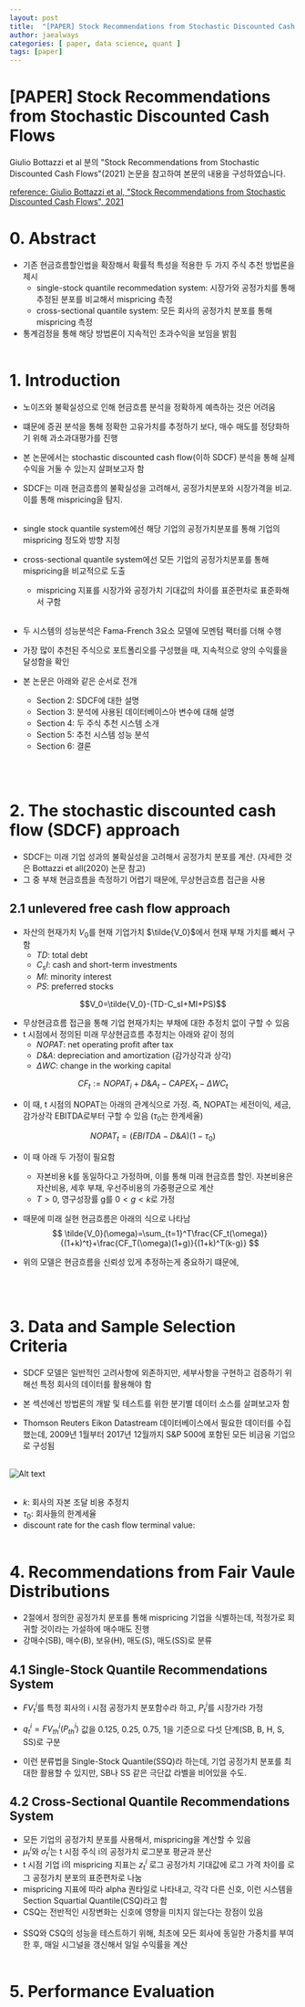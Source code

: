 ```yaml
---
layout: post
title:  "[PAPER] Stock Recommendations from Stochastic Discounted Cash Flows"
author: jaealways
categories: [ paper, data science, quant ]
tags: [paper]
---
```



# [PAPER] Stock Recommendations from Stochastic Discounted Cash Flows

Giulio Bottazzi et al 분의 "Stock Recommendations from Stochastic Discounted Cash Flows"(2021) 논문을 참고하여 본문의 내용을 구성하였습니다.

[reference: Giulio Bottazzi et al, "Stock Recommendations from Stochastic Discounted Cash Flows", 2021](https://deliverypdf.ssrn.com/delivery.php?ID=677119021086099003107004113112120088127008049065074002106109012027029105077120086073029003016045000030051090126087017114113080057042094035072064001004122066086122031089032086024031106116075084082002093085093098090116124028013090083084122064102106106013&EXT=pdf&INDEX=TRUE)


# 0. Abstract

- 기존 현금흐름할인법을 확장해서 확률적 특성을 적용한 두 가지 주식 추천 방법론을 제시
    - single-stock quantile recommedation system: 시장가와 공정가치를 통해 추정된 분포를 비교해서 mispricing 측정
    - cross-sectional quantile system: 모든 회사의 공정가치 분포를 통해 mispricing 측정
- 통계검정을 통해 해당 방법론이 지속적인 초과수익을 보임을 밝힘
<br><br>
# 1. Introduction

- 노이즈와 불확실성으로 인해 현금흐름 분석을 정확하게 예측하는 것은 어려움
- 떄문에 증권 분석을 통해 정확한 고유가치를 추정하기 보다, 매수 매도를 정당화하기 위해 과소과대평가를 진행
- 본 논문에서는 stochastic discounted cash flow(이하 SDCF) 분석을 통해 실제 수익을 거둘 수 있는지 살펴보고자 함
- SDCF는 미래 현금흐름의 불확실성을 고려해서, 공정가치분포와 시장가격을 비교. 이를 통해 mispricing을 탐지.<br><br>


- single stock quantile system에선 해당 기업의 공정가치분포를 통해 기업의 mispricing 정도와 방향 지정
- cross-sectional quantile system에선 모든 기업의 공정가치분포를 통해 mispricing을 비교적으로 도출
    - mispricing 지표를 시장가와 공정가치 기대값의 차이를 표준편차로 표준화해서 구함
<br><br>
- 두 시스템의 성능분석은 Fama-French 3요소 모델에 모멘텀 팩터를 더해 수행
- 가장 많이 추천된 주식으로 포트폴리오를 구성했을 때, 지속적으로 양의 수익률을 달성함을 확인

- 본 논문은 아래와 같은 순서로 전개
    - Section 2: SDCF에 대한 설명
    - Section 3: 분석에 사용된 데이터베이스아 변수에 대해 설명
    - Section 4: 두 주식 추천 시스템 소개
    - Section 5: 추천 시스템 성능 분석
    - Section 6: 결론

<br><br>
# 2. The stochastic discounted cash flow (SDCF) approach

- SDCF는 미래 기업 성과의 불확실성을 고려해서 공정가치 분포를 계산. (자세한 것은 Bottazzi et all(2020) 논문 참고)
- 그 중 부채 현금흐름을 측정하기 어렵기 때문에, 무상현금흐름 접근을 사용

## 2.1 unlevered free cash flow approach

- 자산의 현재가치 $V_0$를 현재 기업가치 $\tilde{V_0}$에서 현재 부채 가치를 뺴서 구함
    - $TD$: total debt
    - $C_sI$: cash and short-term investments
    - $MI$: minority interest
    - $PS$: preferred stocks

$$V_0=\tilde{V_0}-(TD-C_sI+MI+PS)$$

- 무상현금흐름 접근을 통해 기업 현재가치는 부채에 대한 추정치 없이 구할 수 있음
- t 시점에서 정의된 미래 무상현금흐름 추정치는 아래와 같이 정의
    - $NOPAT$: net operating profit after tax
    - $D\&A$: depreciation and amortization (감가상각과 상각)
    - $\Delta WC$: change in the working capital

$${CF}_t:={NOPAT}_i+D\&A_t-{CAPEX}_t-\Delta WC_t$$

- 이 때, t 시점의 NOPAT는 아래의 관계식으로 가정. 즉, NOPAT는 세전이익, 세금, 감가상각 EBITDA로부터 구할 수 있음 ($\tau_0$는 한계세율)

$${NOPAT}_t=(EBITDA-D\&A)(1-\tau_0)$$

- 이 때 아래 두 가정이 필요함
    - 자본비용 k를 동일하다고 가정하며, 이를 통해 미래 현금흐름 할인. 자본비용은 자산비용, 세후 부채, 우선주비용의 가중평균으로 계산
    - $T>0$, 영구성장률 g를 $0<g<k$로 가정
- 때문에 미래 실현 현금흐름은 아래의 식으로 나타남
$$ \tilde{V_0}(\omega)=\sum_{t=1}^T\frac{CF_t(\omega)}{(1+k)^t}+\frac{CF_T(\omega)(1+g)}{(1+k)^T(k-g)} $$

- 위의 모델은 현금흐름을 신뢰성 있게 추정하는게 중요하기 떄문에, 

<br><br>
# 3. Data and Sample Selection Criteria

- SDCF 모델은 일반적인 고려사항에 외존하지만, 세부사항을 구현하고 검증하기 위해선 특정 회사의 데이터를 활용해야 함
- 본 섹션에선 방법론의 개발 및 테스트를 위한 분기별 데이터 소스를 살펴보고자 함

- Thomson Reuters Eikon Datastream 데이터베이스에서 필요한 데이터를 수집했는데, 2009년 1월부터 2017년 12월까지 S&P 500에 포함된 모든 비금융 기업으로 구성됨
<br><br>

![Alt text](/jaealways.github.io/_posts/Image/2023-09-19-Stock-Recommendations-from-Stochastic-Discounted-Cash-Flows/image.png)
<br><br>

- $k$: 회사의 자본 조달 비용 추정치
- $\tau_0$: 회사들의 한계세율
- discount rate for the cash flow terminal value: 
<br><br>

# 4. Recommendations from Fair Vaule Distributions

- 2절에서 정의한 공정가치 분포를 통해 mispricing 기업을 식별하는데, 적정가로 회귀할 것이라는 가설하에 매수매도 진행
- 강매수(SB), 매수(B), 보유(H), 매도(S), 매도(SS)로 분류

## 4.1 Single-Stock Quantile Recommendations System

- $FV_t^i$를 특정 회사의 i 시점 공정가치 분포함수라 하고, $P_t^i$를 시장가라 가정
- $q_t^i=FV_{th}^i(P_{th}^i)$ 값을 0.125, 0.25, 0.75, 1을 기준으로 다섯 단계(SB, B, H, S, SS)로 구분

- 이런 분류법을 Single-Stock Quantile(SSQ)라 하는데, 기업 공정가치 분포를 최대한 활용할 수 있지만, SB나 SS 같은 극단값 라벨을 비어있을 수도.

## 4.2 Cross-Sectional Quantile Recommendations System

- 모든 기업의 공정가치 분포를 사용해서, mispricing을 계산할 수 있음
- $\mu_t^i$와 $\sigma_t^i$는 t 시점 주식 i의 공정가치 로그분포 평균과 분산
- t 시점 기업 i의 mispricing 지표는 $z_t^i$ 로그 공정가치 기대값에 로그 가격 차이를 로그 공정가치 분포의 표준편차로 나눔
- mispricing 지표에 따라 alpha 퀀타일로 나타내고, 각각 다른 신호, 이런 시스템을 Section Squartial Quantile(CSQ)라고 함
- CSQ는 전반적인 시장변화는 신호에 영향을 미치지 않는다는 장점이 있음
<br><br>
- SSQ와 CSQ의 성능을 테스트하기 위해, 최초에 모든 회사에 동일한 가중치를 부여한 후, 매일 시그널을 갱신해서 일일 수익률을 계산
<br><br>

# 5. Performance Evaluation

